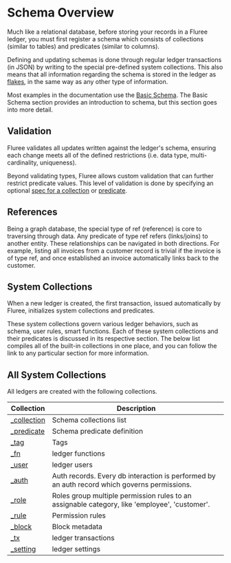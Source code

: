 # Schema Overview

Much like a relational database, before storing your records in a Fluree ledger, you must first register a schema which consists of collections (similar to tables) and predicates (similar to columns).

Defining and updating schemas is done through regular ledger transactions (in JSON) by writing to the special pre-defined system collections. This also means that all information regarding the schema is stored in the ledger as [flakes](/guides/intro/what-is-fluree#flakes), in the same way as any other type of information.

Most examples in the documentation use the [Basic Schema](/docs/getting-started/fluree-basics#overview). The Basic Schema section provides an introduction to schema, but this section goes into more detail.

## Validation

Fluree validates all updates written against the ledger's schema, ensuring each change meets all of the defined restrictions (i.e. data type, multi-cardinality, uniqueness).

Beyond validating types, Fluree allows custom validation that can further restrict predicate values. This level of validation is done by specifying an optional [spec for a collection](/guides/smart-functions/collection-spec) or [predicate](/guides/smart-functions/predicate-spec).

## References

Being a graph database, the special type of ref (reference) is core to traversing through data. Any predicate of type ref refers (links/joins) to another entity. These relationships can be navigated in both directions. For example, listing all invoices from a customer record is trivial if the invoice is of type ref, and once established an invoice automatically links back to the customer.

## System Collections

When a new ledger is created, the first transaction, issued automatically by Fluree, initializes system collections and predicates.

These system collections govern various ledger behaviors, such as schema, user rules, smart functions. Each of these system collections and their predicates is discussed in its respective section. The below list compiles all of the built-in collections in one place, and you can follow the link to any particular section for more information.

## All System Collections

All ledgers are created with the following collections.

| Collection                               | Description                                                                                   |
| ---------------------------------------- | --------------------------------------------------------------------------------------------- |
| [\_collection](/docs/schema/collections) | Schema collections list                                                                       |
| [\_predicate](/docs/schema/predicates)   | Schema predicate definition                                                                   |
| [\_tag](/docs/schema/tags)               | Tags                                                                                          |
| [\_fn](/docs/schema/functions)           | ledger functions                                                                              |
| [\_user](/docs/schema/identity#_user)    | ledger users                                                                                  |
| [\_auth](/docs/schema/identity#_auth)    | Auth records. Every db interaction is performed by an auth record which governs permissions.  |
| [\_role](/docs/schema/identity#_role)    | Roles group multiple permission rules to an assignable category, like 'employee', 'customer'. |
| [\_rule](/docs/schema/identity#_rule)    | Permission rules                                                                              |
| [\_block](/docs/schema/metadata#_block)  | Block metadata                                                                                |
| [\_tx](/docs/schema/metadata#_tx)        | ledger transactions                                                                           |
| [\_setting](/docs/schema/settings)       | ledger settings                                                                               |
